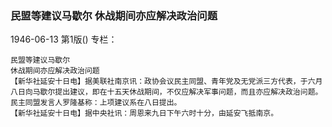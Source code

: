 ### 民盟等建议马歇尔  休战期间亦应解决政治问题

1946-06-13
第1版()
专栏：

    民盟等建议马歇尔
    休战期间亦应解决政治问题
    【新华社延安十日电】据美联社南京讯：政协会议民主同盟、青年党及无党派三方代表，于六月八日向马歇尔提出建议，即在十五天休战期间，不仅应解决军事问题，而且亦应解决政治问题。民主同盟发言人罗隆基称：上项建议系在八日提出。
    【新华社延安十日电】据中央社讯：周恩来九日下午六时十分，由延安飞抵南京。
